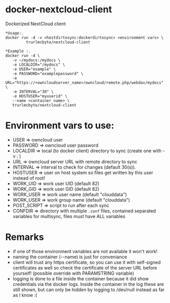 # docker-nextcloud-client
Dockerized NextCloud client


```
*Usage:.
docker run -d -v <hostdirtosync:dockerdirtosync> <environment vars> \
         trurlmcbyte/nextcloud-client

*Example :.
docker run -d \
   -v ~/mydocs:/mydocs \
   -e LOCALDIR="/mydocs" \
   -e USER="example" \
   -e PASSWORD="examplepassword" \
   -e URL="https://<owncloudserver_name>/owncloud/remote.php/webdav/mydocs" \
   -e INTERVAL="30" \
   -e HOSTUSER="myuserid" \
   --name <container name> \
   trurlmcbyte/nextcloud-client
```

# Environment vars to use:
* USER => owncloud user
* PASSWORD => owncloud user password
* LOCALDIR => local (to docker client) directory to sync (create one with -v <hostdir>:<dockerdir> )
* URL      => owncloud server URL with remote directory to sync
* INTERVAL => interval to check for changes (default 30(s)).
* HOSTUSER => user on host system so files get written by this user instead of root!
* WORK_UID => work user UID (default 82)
* WORK_GID => work user GID (default 82)
* WORK_USER =>  work user name (default "clouddata")
* WORK_USER =>   work group name (default "clouddata")
* POST_SCRIPT => script to run after each sync
* CONFDIR => directory with multiple ```.conf``` files, contained separated variables for multisync, files must have ALL variables

# Remarks
* if one of those environment variables are not available it won't work!
* naming the container (--name) is just for conveniance
* client will trust any https certificate, so you can use it with self-signed certificates as well
  so check the certificate of the server URL before yourself! (possible override with PARAMSTRING variable)
* logging is done to a file inside the container because it did show credentials via the docker logs.
  Inside the container in the log these are still shown, but can only be hidden by logging to /dev/null
  instead as far as I know :(

